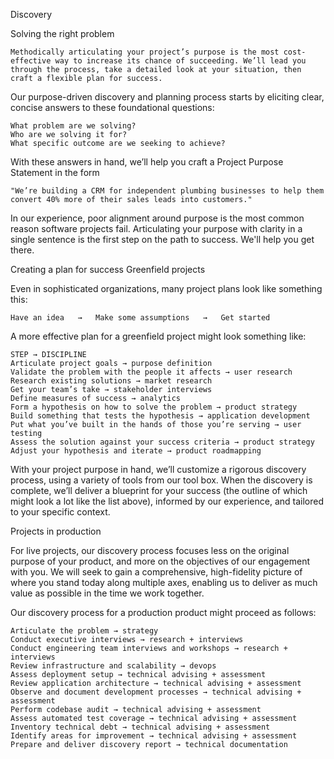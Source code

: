 Discovery

Solving the right problem

    Methodically articulating your project’s purpose is the most cost-effective way to increase its chance of succeeding. We’ll lead you through the process, take a detailed look at your situation, then craft a flexible plan for success.

Our purpose-driven discovery and planning process starts by eliciting clear, concise answers to these foundational questions:

    What problem are we solving?
    Who are we solving it for?
    What specific outcome are we seeking to achieve?

With these answers in hand, we’ll help you craft a Project Purpose Statement in the form

    "We’re building a CRM for independent plumbing businesses to help them convert 40% more of their sales leads into customers."

In our experience, poor alignment around purpose is the most common reason software projects fail. Articulating your purpose with clarity in a single sentence is the first step on the path to success. We'll help you get there.

Creating a plan for success
Greenfield projects

Even in sophisticated organizations, many project plans look like something this:

    Have an idea   →   Make some assumptions   →   Get started

A more effective plan for a greenfield project might look something like:

    STEP → DISCIPLINE
    Articulate project goals → purpose definition
    Validate the problem with the people it affects → user research
    Research existing solutions → market research
    Get your team’s take → stakeholder interviews
    Define measures of success → analytics
    Form a hypothesis on how to solve the problem → product strategy
    Build something that tests the hypothesis → application development
    Put what you’ve built in the hands of those you’re serving → user testing
    Assess the solution against your success criteria → product strategy
    Adjust your hypothesis and iterate → product roadmapping

With your project purpose in hand, we’ll customize a rigorous discovery process, using a variety of tools from our tool box. When the discovery is complete, we’ll deliver a blueprint for your success (the outline of which might look a lot like the list above), informed by our experience, and tailored to your specific context.

Projects in production

For live projects, our discovery process focuses less on the original purpose of your product, and more on the objectives of our engagement with you. We will seek to gain a comprehensive, high-fidelity picture of where you stand today along multiple axes, enabling us to deliver as much value as possible in the time we work together.

Our discovery process for a production product might proceed as follows:

    Articulate the problem → strategy
    Conduct executive interviews → research + interviews
    Conduct engineering team interviews and workshops → research + interviews
    Review infrastructure and scalability → devops
    Assess deployment setup → technical advising + assessment
    Review application architecture → technical advising + assessment
    Observe and document development processes → technical advising + assessment
    Perform codebase audit → technical advising + assessment
    Assess automated test coverage → technical advising + assessment
    Inventory technical debt → technical advising + assessment
    Identify areas for improvement → technical advising + assessment
    Prepare and deliver discovery report → technical documentation
